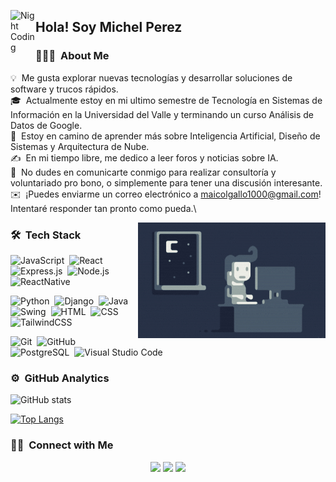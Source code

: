 <img alt="Night Coding" src="./assets/Hand%20Wave.gif" width='40' align="left"/><h2>Hola! Soy Michel Perez</h2>

<!-- ## 👋 &nbsp;Hey there! I'm Aditya -->

### 👨🏻‍💻 &nbsp;About Me

💡 &nbsp;Me gusta explorar nuevas tecnologías y desarrollar soluciones de software y trucos rápidos.\
🎓 &nbsp;Actualmente estoy en mi ultimo semestre de Tecnología en Sistemas de Información en la Universidad del Valle y terminando un curso Análisis de Datos de Google.\
🌱 &nbsp;Estoy en camino de aprender más sobre Inteligencia Artificial, Diseño de Sistemas y Arquitectura de Nube.\
✍️ &nbsp;En mi tiempo libre, me dedico a leer foros y noticias sobre IA.\
💬 &nbsp;No dudes en comunicarte conmigo para realizar consultoría y voluntariado pro bono, o simplemente para tener una discusión interesante.\
✉️ &nbsp;¡Puedes enviarme un correo electrónico a maicolgallo1000@gmail.com! Intentaré responder tan pronto como pueda.\

<img alt="Night Coding" src="https://raw.githubusercontent.com/AVS1508/AVS1508/master/assets/Night-Coding.gif" align="right"/>

### 🛠 &nbsp;Tech Stack

![JavaScript](https://img.shields.io/badge/-JavaScript-05122A?style=flat&logo=javascript)&nbsp;
![React](https://img.shields.io/badge/-React-05122A?style=flat&logo=react)&nbsp;
![Express.js](https://img.shields.io/badge/-Express.js-05122A?style=flat&logo=express)&nbsp;
![Node.js](https://img.shields.io/badge/-Node.js-05122A?style=flat&logo=node.js)&nbsp;
![ReactNative](https://img.shields.io/badge/-ReactNative-05122A?style=flat&logo=react)&nbsp;

![Python](https://img.shields.io/badge/-Python-05122A?style=flat&logo=python)&nbsp;
![Django](https://img.shields.io/badge/-Django-05122A?style=flat&logo=django&logoColor=092E20)&nbsp;
![Java](https://img.shields.io/badge/-Java-05122A?style=flat&logo=java&logoColor=FFA518)&nbsp;
![Swing](https://img.shields.io/badge/-Swing-05122A?style=flat&logo=swing)&nbsp;
![HTML](https://img.shields.io/badge/-HTML-05122A?style=flat&logo=HTML5)&nbsp;
![CSS](https://img.shields.io/badge/-CSS-05122A?style=flat&logo=CSS3&logoColor=1572B6)&nbsp;
![TailwindCSS](https://img.shields.io/badge/-TailwindCSS-05122A?style=flat&logo=tailwindcss)&nbsp;

![Git](https://img.shields.io/badge/-Git-05122A?style=flat&logo=git)&nbsp;
![GitHub](https://img.shields.io/badge/-GitHub-05122A?style=flat&logo=github)&nbsp;
![PostgreSQL](https://img.shields.io/badge/-PostgreSQL-05122A?style=flat&logo=postgresql)&nbsp;
![Visual Studio Code](https://img.shields.io/badge/-Visual%20Studio%20Code-05122A?style=flat&logo=visual-studio-code&logoColor=007ACC)&nbsp;

### ⚙️ &nbsp;GitHub Analytics

![GitHub stats](https://github-readme-stats.vercel.app/api?username=michag7&show_icons=true&theme=tokyonight)

[![Top Langs](https://github-readme-stats.vercel.app/api/top-langs/?username=michag7&layout=compact&theme=tokyonight)](https://github.com/anuraghazra/github-readme-stats)

### 🤝🏻 &nbsp;Connect with Me

<p align="center">
<a href="https://linkedin.com/in/michel-andrey-gallo-perez-457412197"><img src="https://img.shields.io/badge/-Michel%20Perez-0077B5?style=flat&logo=Linkedin&logoColor=white"/></a>
<a href="mailto:maicolgallo1000%40gmail.com"><img src="https://img.shields.io/badge/-maicolgallo1000@gmail.com-D14836?style=flat&logo=Gmail&logoColor=white"/></a>
<a href="https://instagram.com/michaelp_ssj"><img src="https://img.shields.io/badge/-@michaelp_ssj-E4405F?style=flat&logo=Instagram&logoColor=white"/></a>
